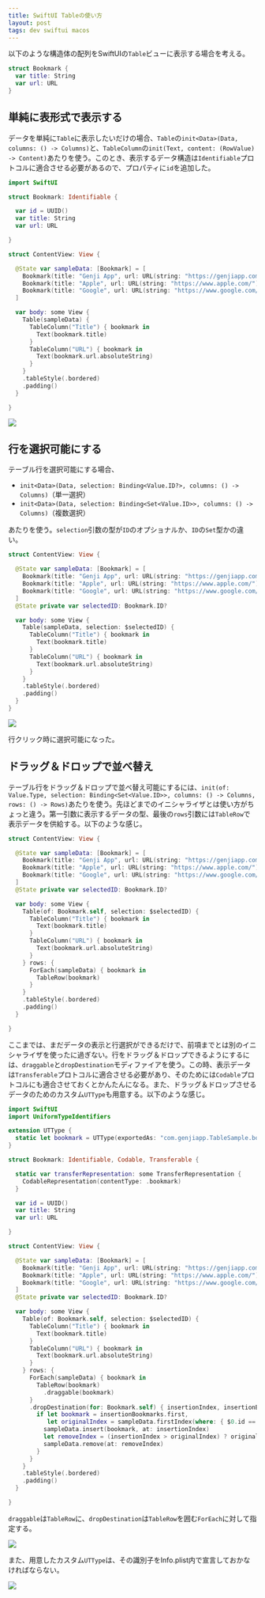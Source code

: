 ```yaml
---
title: SwiftUI Tableの使い方
layout: post
tags: dev swiftui macos
---
```


以下のような構造体の配列をSwiftUIの`Table`ビューに表示する場合を考える。

```swift
struct Bookmark {
  var title: String
  var url: URL
}
```

## 単純に表形式で表示する

データを単純に`Table`に表示したいだけの場合、`Table`の`init<Data>(Data, columns: () -> Columns)`と、`TableColumn`の`init(Text, content: (RowValue) -> Content)`あたりを使う。このとき、表示するデータ構造は`Identifiable`プロトコルに適合させる必要があるので、プロパティに`id`を追加した。

```swift
import SwiftUI

struct Bookmark: Identifiable {

  var id = UUID()
  var title: String
  var url: URL

}

struct ContentView: View {

  @State var sampleData: [Bookmark] = [
    Bookmark(title: "Genji App", url: URL(string: "https://genjiapp.com/")!),
    Bookmark(title: "Apple", url: URL(string: "https://www.apple.com/")!),
    Bookmark(title: "Google", url: URL(string: "https://www.google.com/")!)
  ]

  var body: some View {
    Table(sampleData) {
      TableColumn("Title") { bookmark in
        Text(bookmark.title)
      }
      TableColumn("URL") { bookmark in
        Text(bookmark.url.absoluteString)
      }
    }
    .tableStyle(.bordered)
    .padding()
  }

}
```

![](/blog/img/20240217/table1.png)

## 行を選択可能にする

テーブル行を選択可能にする場合、

- `init<Data>(Data, selection: Binding<Value.ID?>, columns: () -> Columns)`（単一選択）
- `init<Data>(Data, selection: Binding<Set<Value.ID>>, columns: () -> Columns)`（複数選択）

あたりを使う。`selection`引数の型が`ID`のオプショナルか、`ID`の`Set`型かの違い。

```swift
struct ContentView: View {

  @State var sampleData: [Bookmark] = [
    Bookmark(title: "Genji App", url: URL(string: "https://genjiapp.com/")!),
    Bookmark(title: "Apple", url: URL(string: "https://www.apple.com/")!),
    Bookmark(title: "Google", url: URL(string: "https://www.google.com/")!)
  ]
  @State private var selectedID: Bookmark.ID?

  var body: some View {
    Table(sampleData, selection: $selectedID) {
      TableColumn("Title") { bookmark in
        Text(bookmark.title)
      }
      TableColumn("URL") { bookmark in
        Text(bookmark.url.absoluteString)
      }
    }
    .tableStyle(.bordered)
    .padding()
  }
}
```

![](/blog/img/20240217/table2.png)

行クリック時に選択可能になった。

## ドラッグ＆ドロップで並べ替え

テーブル行をドラッグ＆ドロップで並べ替え可能にするには、`init(of: Value.Type, selection: Binding<Set<Value.ID>>, columns: () -> Columns, rows: () -> Rows)`あたりを使う。先ほどまでのイニシャライザとは使い方がちょっと違う。第一引数に表示するデータの型、最後の`rows`引数には`TableRow`で表示データを供給する。以下のような感じ。

```swift
struct ContentView: View {

  @State var sampleData: [Bookmark] = [
    Bookmark(title: "Genji App", url: URL(string: "https://genjiapp.com/")!),
    Bookmark(title: "Apple", url: URL(string: "https://www.apple.com/")!),
    Bookmark(title: "Google", url: URL(string: "https://www.google.com/")!)
  ]
  @State private var selectedID: Bookmark.ID?

  var body: some View {
    Table(of: Bookmark.self, selection: $selectedID) {
      TableColumn("Title") { bookmark in
        Text(bookmark.title)
      }
      TableColumn("URL") { bookmark in
        Text(bookmark.url.absoluteString)
      }
    } rows: {
      ForEach(sampleData) { bookmark in
        TableRow(bookmark)
      }
    }
    .tableStyle(.bordered)
    .padding()
  }

}
```

ここまでは、まだデータの表示と行選択ができるだけで、前項までとは別のイニシャライザを使ったに過ぎない。行をドラッグ＆ドロップできるようにするには、`draggable`と`dropDestination`モディファイアを使う。この時、表示データは`Transferable`プロトコルに適合させる必要があり、そのためには`Codable`プロトコルにも適合させておくとかんたんになる。また、ドラッグ＆ドロップさせるデータのためのカスタム`UTType`も用意する。以下のような感じ。

```swift
import SwiftUI
import UniformTypeIdentifiers

extension UTType {
  static let bookmark = UTType(exportedAs: "com.genjiapp.TableSample.bookmark")
}

struct Bookmark: Identifiable, Codable, Transferable {

  static var transferRepresentation: some TransferRepresentation {
    CodableRepresentation(contentType: .bookmark)
  }

  var id = UUID()
  var title: String
  var url: URL

}

struct ContentView: View {

  @State var sampleData: [Bookmark] = [
    Bookmark(title: "Genji App", url: URL(string: "https://genjiapp.com/")!),
    Bookmark(title: "Apple", url: URL(string: "https://www.apple.com/")!),
    Bookmark(title: "Google", url: URL(string: "https://www.google.com/")!)
  ]
  @State private var selectedID: Bookmark.ID?

  var body: some View {
    Table(of: Bookmark.self, selection: $selectedID) {
      TableColumn("Title") { bookmark in
        Text(bookmark.title)
      }
      TableColumn("URL") { bookmark in
        Text(bookmark.url.absoluteString)
      }
    } rows: {
      ForEach(sampleData) { bookmark in
        TableRow(bookmark)
          .draggable(bookmark)
      }
      .dropDestination(for: Bookmark.self) { insertionIndex, insertionBookmarks in
        if let bookmark = insertionBookmarks.first,
           let originalIndex = sampleData.firstIndex(where: { $0.id == bookmark.id }) {
          sampleData.insert(bookmark, at: insertionIndex)
          let removeIndex = (insertionIndex > originalIndex) ? originalIndex : originalIndex + 1
          sampleData.remove(at: removeIndex)
        }
      }
    }
    .tableStyle(.bordered)
    .padding()
  }

}
```

`draggable`は`TableRow`に、`dropDestination`は`TableRow`を囲む`ForEach`に対して指定する。

![](/blog/img/20240217/table3.gif)

また、用意したカスタム`UTType`は、その識別子をInfo.plist内で宣言しておかなければならない。

![](/blog/img/20240217/info-plist.png)
